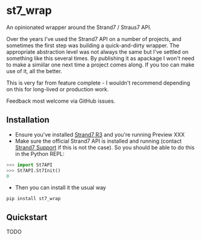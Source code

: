 # st7_wrap

An opinionated wrapper around the Strand7 / Straus7 API.

Over the years I've used the Strand7 API on a number of projects, and sometimes the first step was building a quick-and-dirty wrapper. The appropriate abstraction level was not always the same but I've settled on something like this several times. By publishing it as apackage I won't need to make a simiilar one next time a project comes along. If you too can make use of it, all the better.

This is very far from feature complete - I wouldn't recommend depending on this for long-lived or production work.

Feedback most welcome via GitHub issues.

## Installation

 - Ensure you've installed [Strand7 R3](http://www.strand7.com/r3/) and you're running Preview XXX
 - Make sure the official Strand7 API is installed and running (contact [Strand7 Support](https://www.strand7.com/html/aboutsupport.htm) if this is not the case). So you should be able to do this in the Python REPL:

 ```python
 >>> import St7API
 >>> St7API.St7Init()
 0
 ```

- Then you can install it the usual way
```
pip install st7_wrap
```

## Quickstart

TODO



